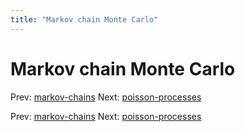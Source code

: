 ```yaml
---
title: "Markov chain Monte Carlo"
---
```


# Markov chain Monte Carlo

Prev: [markov-chains](markov-chains.md)
Next: [poisson-processes](poisson-processes.md)

Prev: [markov-chains](markov-chains.md)
Next: [poisson-processes](poisson-processes.md)
